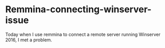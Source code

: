 # Remmina-connecting-winserver-issue

Today when I use remmina to connect a remote server running Winserver 2016, I met a problem. 

